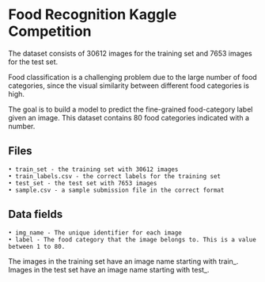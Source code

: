 # Food Recognition Kaggle Competition

The dataset consists of 30612 images for the training set and 7653 images for the test set.


Food classification is a challenging problem due to the large number of food categories, since the visual similarity between different food categories is high. 

The goal is to build a model to predict the fine-grained food-category label given an image. This dataset contains 80 food categories indicated with a number.

## Files

    • train_set - the training set with 30612 images
    • train_labels.csv - the correct labels for the training set
    • test_set - the test set with 7653 images
    • sample.csv - a sample submission file in the correct format

## Data fields

    • img_name - The unique identifier for each image
    • label - The food category that the image belongs to. This is a value between 1 to 80.

The images in the training set have an image name starting with train_. Images in the test set have an image name starting with test_.
